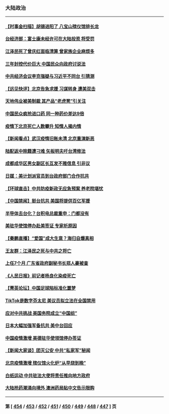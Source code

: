 ### 大陆政治
---
#### [【时事金扫描】胡锡进阳了 八宝山殡仪馆排长龙](../../pages/ncid277/n13886812.md) 
#### [台经济部：富士康未经许可在大陆投资 将受罚](../../pages/ncid277/n13886861.md) 
#### [江泽民死了曾庆红面临清算 曾家族企业麻烦多](../../pages/ncid277/n13886840.md) 
#### [三年封控代价巨大 中国民众向政府讨说法](../../pages/ncid277/n13886817.md) 
#### [中共经济会议李克强疑与习近平不同台 引猜测](../../pages/ncid277/n13886722.md) 
#### [【远见快评】北京告急求援 习谋转身 遭美双击](../../pages/ncid277/n13886518.md) 
#### [天地伟业被美制裁 其产品“老虎凳”引关注](../../pages/ncid277/n13886445.md) 
#### [中国民众疯抢进口药 同一种药价差达9倍](../../pages/ncid277/n13886761.md) 
#### [疫情下北京死亡人数攀升 知情人揭内情](../../pages/ncid277/n13886705.md) 
#### [【新闻看点】武汉疫情旧账未清 北京重演新恶](../../pages/ncid277/n13886438.md) 
#### [陆配返中除籍遭刁难 矢板明夫吁台湾修法](../../pages/ncid277/n13886682.md) 
#### [成都成华区男女副区长互发不雅信息 引非议](../../pages/ncid277/n13886641.md) 
#### [日媒：美计划派官员到台政府部门合作抗共](../../pages/ncid277/n13886678.md) 
#### [【环球直击】中共防疫新政无应急预案 养老院堪忧](../../pages/ncid277/n13886316.md) 
#### [【中国禁闻】挺台抗共 美国将提供百亿军援](../../pages/ncid277/n13886434.md) 
#### [半导体去台化？台积电总裁重申：门都没有](../../pages/ncid277/n13886530.md) 
#### [美驻华使馆停办赴美签证 专家析原因](../../pages/ncid277/n13886582.md) 
#### [【秦鹏直播】“爱国”成大生意？海归自爆真相](../../pages/ncid277/n13886448.md) 
#### [王友群：江泽民之死与中共之将亡](../../pages/ncid277/n13886245.md) 
#### [上任7个月 ⼴东省政府副秘书⻓郑⼈豪被查](../../pages/ncid277/n13886527.md) 
#### [《人民日报》前记者杨良化染疫死亡](../../pages/ncid277/n13886402.md) 
#### [【菁英论坛】中国足球陷标准化噩梦](../../pages/ncid277/n13886301.md) 
#### [TikTok是数字芬太尼 美议员拟立法在全国禁用](../../pages/ncid277/n13886372.md) 
#### [应对中共挑战 美国务院成立“中国组”](../../pages/ncid277/n13886390.md) 
#### [日本大幅加强军备抗共 美中台回应](../../pages/ncid277/n13886331.md) 
#### [中国疫情激增 美德驻华使领馆停办签证](../../pages/ncid277/n13886335.md) 
#### [【新闻大家谈】团灭公安 中共“私家军”秘闻](../../pages/ncid277/n13886227.md) 
#### [北京疫情激增 殡仪馆火化炉“从早烧到晚”](../../pages/ncid277/n13886237.md) 
#### [白纸运动 中共驻法大使将责任推向地方政府](../../pages/ncid277/n13886151.md) 
#### [大陆抢药潮涌向境外 澳洲药局贴中文告示限购](../../pages/ncid277/n13886157.md) 

---
#### 第 [ [454](./454.md) / [453](./453.md) / [452](./452.md) / [451](./451.md) / [450](./450.md) / [449](./449.md) / [448](./448.md) / [447](./447.md) ] 页
